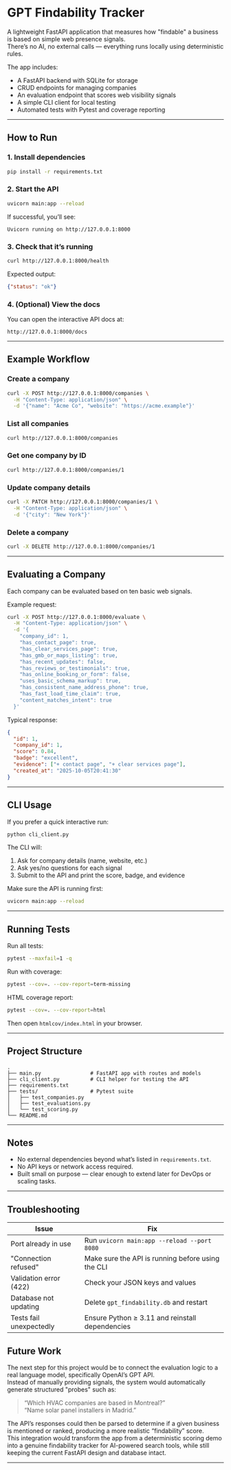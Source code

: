 # GPT Findability Tracker

A lightweight FastAPI application that measures how "findable" a business is based on simple web presence signals.  
There’s no AI, no external calls — everything runs locally using deterministic rules.

The app includes:
- A FastAPI backend with SQLite for storage
- CRUD endpoints for managing companies
- An evaluation endpoint that scores web visibility signals
- A simple CLI client for local testing
- Automated tests with Pytest and coverage reporting

---

## How to Run

### 1. Install dependencies
```bash
pip install -r requirements.txt
```

### 2. Start the API
```bash
uvicorn main:app --reload
```

If successful, you’ll see:
```
Uvicorn running on http://127.0.0.1:8000
```

### 3. Check that it’s running
```bash
curl http://127.0.0.1:8000/health
```
Expected output:
```json
{"status": "ok"}
```

### 4. (Optional) View the docs
You can open the interactive API docs at:
```
http://127.0.0.1:8000/docs
```

---

## Example Workflow

### Create a company
```bash
curl -X POST http://127.0.0.1:8000/companies \
  -H "Content-Type: application/json" \
  -d '{"name": "Acme Co", "website": "https://acme.example"}'
```

### List all companies
```bash
curl http://127.0.0.1:8000/companies
```

### Get one company by ID
```bash
curl http://127.0.0.1:8000/companies/1
```

### Update company details
```bash
curl -X PATCH http://127.0.0.1:8000/companies/1 \
  -H "Content-Type: application/json" \
  -d '{"city": "New York"}'
```

### Delete a company
```bash
curl -X DELETE http://127.0.0.1:8000/companies/1
```

---

## Evaluating a Company

Each company can be evaluated based on ten basic web signals.

Example request:
```bash
curl -X POST http://127.0.0.1:8000/evaluate \
  -H "Content-Type: application/json" \
  -d '{
    "company_id": 1,
    "has_contact_page": true,
    "has_clear_services_page": true,
    "has_gmb_or_maps_listing": true,
    "has_recent_updates": false,
    "has_reviews_or_testimonials": true,
    "has_online_booking_or_form": false,
    "uses_basic_schema_markup": true,
    "has_consistent_name_address_phone": true,
    "has_fast_load_time_claim": true,
    "content_matches_intent": true
  }'
```

Typical response:
```json
{
  "id": 1,
  "company_id": 1,
  "score": 0.84,
  "badge": "excellent",
  "evidence": ["+ contact page", "+ clear services page"],
  "created_at": "2025-10-05T20:41:30"
}
```

---

## CLI Usage

If you prefer a quick interactive run:
```bash
python cli_client.py
```

The CLI will:
1. Ask for company details (name, website, etc.)
2. Ask yes/no questions for each signal
3. Submit to the API and print the score, badge, and evidence

Make sure the API is running first:
```bash
uvicorn main:app --reload
```

---

## Running Tests

Run all tests:
```bash
pytest --maxfail=1 -q
```

Run with coverage:
```bash
pytest --cov=. --cov-report=term-missing
```

HTML coverage report:
```bash
pytest --cov=. --cov-report=html
```
Then open `htmlcov/index.html` in your browser.

---

## Project Structure

```
.
├── main.py                # FastAPI app with routes and models
├── cli_client.py          # CLI helper for testing the API
├── requirements.txt
├── tests/                 # Pytest suite
│   ├── test_companies.py
│   ├── test_evaluations.py
│   └── test_scoring.py
└── README.md
```

---

## Notes

- No external dependencies beyond what’s listed in `requirements.txt`.
- No API keys or network access required.
- Built small on purpose — clear enough to extend later for DevOps or scaling tasks.

---

## Troubleshooting

| Issue | Fix |
|-------|-----|
| Port already in use | Run `uvicorn main:app --reload --port 8080` |
| "Connection refused" | Make sure the API is running before using the CLI |
| Validation error (422) | Check your JSON keys and values |
| Database not updating | Delete `gpt_findability.db` and restart |
| Tests fail unexpectedly | Ensure Python ≥ 3.11 and reinstall dependencies |

## Future Work

The next step for this project would be to connect the evaluation logic to a real language model, specifically OpenAI’s GPT API.  
Instead of manually providing signals, the system would automatically generate structured "probes" such as:

> “Which HVAC companies are based in Montreal?”  
> “Name solar panel installers in Madrid.”

The API’s responses could then be parsed to determine if a given business is mentioned or ranked, producing a more realistic “findability” score.  
This integration would transform the app from a deterministic scoring demo into a genuine findability tracker for AI-powered search tools, while still keeping the current FastAPI design and database intact.

---
